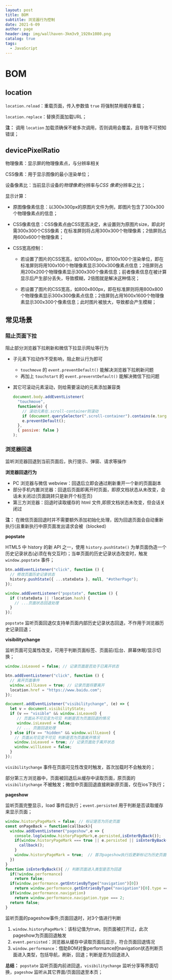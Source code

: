 ```yaml
---
layout: post
title: BOM
subtitle: 浏览器行为控制
date: 2021-6-09
author: page
header-img: img/wallhaven-3km3v9_1920x1080.png
catalog: true
tags:
  - JavaScript
---
```


# BOM

## location

`location.reload`：重载页面，传入参数值 `true` 将强制禁用缓存重载；

`location.replace`：替换页面加载URL；

**注：** 调用 `location` 加载须确保不被多次调用，否则调用会覆盖，且导致不可预知错误；

## devicePixelRatio

物理像素：显示屏的物理像素点，与分辨率相关

CSS像素：用于显示图像的最小渲染单位；

设备像素比：当前显示设备的*物理像素*分辨率与*CSS 像素*分辨率之比；

显示计算：

- 原图像像素信息：以300x300px的原图片文件为例，即图片包含了300x300个物理像素点的信息；

- CSS像素信息：CSS像素点由CSS宽高决定，未设置则为原图片size，即此时需300x300个CSS像素；在标准屏则将占用300x300个物理像素；2倍屏则占用600x600个物理像素；

- CSS宽高控制：
  
  - 若设置了图片的CSS宽高，如100x100px，即100x100个渲染单位，即在标准屏则将用100x100个物理像素显示300x300像素点信息；2倍屏则占用200x200个物理像素显示300x300个像素信息；前者像素信息在被计算显示后产生部分丢失，导致模糊，2倍图就是解决这种情况；
  
  - 若设置了图片的CSS宽高，如800x800px，即在标准屏则将用800x800个物理像素显示300x300像素点信息；2倍屏则占用1600x1600个物理像素显示300x300个像素信息；此时图片被放大，导致都会产生模糊；

## 常见场景

### 阻止页面下拉

阻止部分浏览器下拉刷新和微信下拉显示网址等行为

- 子元素下拉动作不受影响，阻止默认行为即可
  
  - `touchmove` 的 `event.preventDefault()` 能解决浏览器下拉刷新问题
  - 再加上 `touchstart` 的 `event.preverntDefault()` 能解决微信下拉问题

- 其它可滚动元素滚动，则给需要滚动的元素添加兼容类
  
  ```js
  document.body.addEventListener(
    "touchmove",
    function(e) {
      // 滚动元素在.scroll-container则滚动
      if (document.querySelector(".scroll-container").contains(e.target)) return;
      e.preventDefault();
    },
    { passive: false }
  );
  ```

### 浏览器回退

监听浏览器回退到当前页面后，执行提示、弹窗、请求等操作

**浏览器回退行为**

- PC 浏览器与微信 webview：回退后立即会通过刷新重开一个新的页面副本
- 部分手机内置浏览器：回退后页面即离开时页面，即原文档状态从未改变，会话未关闭过(页面跳转只是新开个标签页)
- 第三方浏览器：回退时读取缓存的 html 文件,即原文档状态未改变，但会话关闭过

**注：** 在微信页面回退时并不需要额外添加初始化处理，因为回退页面会自动重新执行(且重新执行中原页面发出请求会被（blocked）

**popstate**

HTML5 中 history 的新 API 之一，使用 `history.pushState()` 为单页面伪造一个历史记录状态(必须在有交互时)；当单页面的历史记录状态改变时，触发 `window.popstate` 事件；

```js
btn.addEventListener("click", function () {
  // 修改页面历史记录状态
  history.pushState({ ...stateData }, null, "#otherPage");
});

window.addEventListener("popstate", function () {
  if (!stateData || !location.hash) {
    // ...页面状态回退处理
  }
});
```

`popstate` 监听页面回退仅支持单页面内部历史记录状态回退，不作用于浏览器历史记录回退；

**visibilitychange**

监听页面可见属性改变，可用于判断页面标签、页面前/后台、屏幕休眠/显示切换；

```js
window.isLeaved = false; // 记录页面是否处于已离开状态

btn.addEventListener("click", function () {
  // 离开页面事件
  window.willLeave = true; // 记录页面将要离开
  location.href = "https://www.baidu.com";
});

document.addEventListener("visibilitychange", (e) => {
  let v = document.visibilityState;
  if (v == "visible" && window.isLeaved) {
     // 页面从不可见变为可见 判断是否为页面回退的情况
     window.isLeaved = false;
     // ... 页面回退处理
  } else if(v == "hidden" && window.willLeave) {
    // 页面从可见变不可见 判断是否为页面离开情况
    window.isLeaved = true; // 记录页面处于离开状态
    window.willLeave = false;
  }
});
```

`visibilitychange` 事件在页面可见性改变时触发，首次加载时不会触发的；

部分第三方浏览器中，页面被回退后从缓存中读取页面，原页面的 `visibilitychange` 不被触发；微信中页面回退直接刷新原页面，仅在ios下执行；

**pageshow**

监听页面完整显示，load 事件后执行；`event.persisted` 用于判断是否读取缓存来显示页面；

```js
window.historyPageMark = false; // 标记是否为历史页面
const onPageBack = function(callback){
  window.addEventListener("pageshow",e => {
    console.log(window.historyPageMark,e.persisted,isEnterByBack());
    if(window.historyPageMark === true || e.persisted || isEnterByBack()){
      callback();
    }
    window.historyPageMark = true;  // 首次pageshow执行后更新标记为历史页面
  })
}
function isEnterByBack(){ // 判断页面进入类型是否为回退
  if(!window.performance) 
    return false;
  if(window.performance.getEntriesByType("navigation")[0]) 
    return window.performance.getEntriesByType("navigation")[0].type === "back_forward";
  if(window.performance.navigation)
    return window.performance.navigation.type === 2;
  return false;
}
```

监听页面的pageshow事件;页面回退时，对3个值进行判断

1. `window.historyPageMark`：该标记值为true，则页面被打开过，此次pageshow为页面回退触发
2. `event.persisted`：浏览器从缓存中读取页面后显示，符合页面回退情况
3. `window.performance`：借助BOM对象performance的navigation状态判断页面进入类型，包括导航，刷新，回退；判断是否为回退进入

**总结：** `popstate` 监听页面内前进回退，`visibilitychange` 监听分享等界面切换，`pageshow` 监听从其它界面/页面回退至本页；
